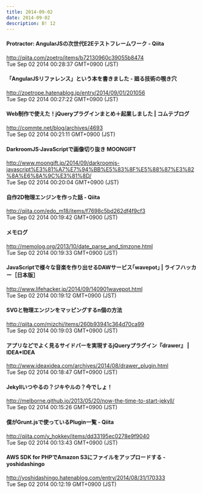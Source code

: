 ```yaml
---
title: 2014-09-02
date: 2014-09-02
description: B! 12
---
```


#### Protractor: AngularJSの次世代E2Eテストフレームワーク - Qiita
http://qiita.com/zoetro/items/b72130960c39055b8474<br>
Tue Sep 02 2014 00:28:37 GMT+0900 (JST)<br>


#### 「AngularJSリファレンス」という本を書きました - 廻る技術の覗き穴
http://zoetrope.hatenablog.jp/entry/2014/09/01/201056<br>
Tue Sep 02 2014 00:27:22 GMT+0900 (JST)<br>


#### Web制作で使えた！jQueryプラグインまとめ＋起業しました | コムテブログ
http://commte.net/blog/archives/4693<br>
Tue Sep 02 2014 00:21:11 GMT+0900 (JST)<br>


#### DarkroomJS·JavaScriptで画像切り抜き MOONGIFT
http://www.moongift.jp/2014/09/darkroomjs-javascript%E3%81%A7%E7%94%BB%E5%83%8F%E5%88%87%E3%82%8A%E6%8A%9C%E3%81%8D/<br>
Tue Sep 02 2014 00:20:04 GMT+0900 (JST)<br>


#### 自作2D物理エンジンを作った話 - Qiita
http://qiita.com/edo_m18/items/f7698c5bd262df4f9cf3<br>
Tue Sep 02 2014 00:19:42 GMT+0900 (JST)<br>


#### メモログ
http://memolog.org/2013/10/date_parse_and_timzone.html<br>
Tue Sep 02 2014 00:19:33 GMT+0900 (JST)<br>


#### JavaScriptで様々な音楽を作り出せるDAWサービス｢wavepot｣ | ライフハッカー［日本版］
http://www.lifehacker.jp/2014/09/140901wavepot.html<br>
Tue Sep 02 2014 00:19:12 GMT+0900 (JST)<br>


#### SVGと物理エンジンをマッピングするn個の方法
http://qiita.com/mizchi/items/260b93941c364d70ca99<br>
Tue Sep 02 2014 00:19:03 GMT+0900 (JST)<br>


#### アプリなどでよく見るサイドバーを実現するjQueryプラグイン『drawer』 | IDEA*IDEA
http://www.ideaxidea.com/archives/2014/08/drawer_plugin.html<br>
Tue Sep 02 2014 00:18:47 GMT+0900 (JST)<br>


#### Jekyllいつやるの？ジキやルの？今でしょ！
http://melborne.github.io/2013/05/20/now-the-time-to-start-jekyll/<br>
Tue Sep 02 2014 00:15:26 GMT+0900 (JST)<br>


#### 僕がGrunt.jsで使っているPlugin一覧 - Qiita
http://qiita.com/y_hokkey/items/dd33195ec0278e9f9040<br>
Tue Sep 02 2014 00:13:43 GMT+0900 (JST)<br>


#### AWS SDK for PHPでAmazon S3にファイルをアップロードする - yoshidashingo
http://yoshidashingo.hatenablog.com/entry/2014/08/31/170333<br>
Tue Sep 02 2014 00:12:19 GMT+0900 (JST)<br>


